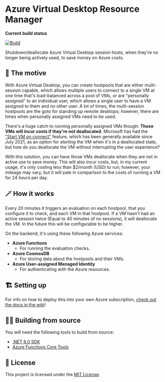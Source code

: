 # Azure Virtual Desktop Resource Manager

**Current build status**

[![Build](https://github.com/Smalls1652/SmallsOnline.AVD.ResourceManager/actions/workflows/build.yml/badge.svg?event=push&branch=main)](https://github.com/Smalls1652/SmallsOnline.AVD.ResourceManager/actions/workflows/build.yml)

Shutdown/deallocate Azure Virtual Desktop session hosts, when they're no longer being actively used, to save money on Azure costs.

## 🤔 The motive

With Azure Virtual Desktop, you can create hostpools that are either multi-session capable, which allows multiple users to connect to a single VM at one time that's load-balanced across a pool of VMs, or are "personally assigned" to an individual user, which allows a single user to have a VM assigned to them and no other user. A lot of times, the multi-session hostpools are the goto for standing up remote desktops; however, there are times when personally assigned VMs need to be used.

There's a huge catch to running personally assigned VMs though: **Those VMs will incur costs if they're not deallocated**. Microsoft has had the ["Start VM on connect"](https://techcommunity.microsoft.com/t5/azure-virtual-desktop-blog/start-vm-on-connect-enters-ga/ba-p/2595282) feature, which has been generally available since July 2021, as an option for _starting_ the VM when it's in a deallocated state, but how do you deallocate the VM without interrupting the user experience?

With this solution, you can have those VMs deallocate when they are not in active use to save money. This will also incur costs, but, in my current usage, it's only costing less than $2/month (USD) to run; however, your mileage may vary, but it will pale in comparison to the costs of running a VM for 24 hours per day.

## 🪄 How it works

Every 20 minutes it triggers an evaluation on each hostpool, that you configure it to check, and each VM in that hostpool. If a VM hasn't had an active session twice (Equal to 40 minutes of no sessions), it will deallocate the VM. In the future this will be configurable to be higher.

On the backend, it's using these following Azure services:

* **Azure Functions**
  * For running the evaluation checks.
* **Azure CosmosDB**
  * For storing data about the hostpools and their VMs.
* **Azure User-assigned Managed Identity**
  * For authenticating with the Azure resources.

## 🏗️ Setting up

For info on how to deploy this into your own Azure subscription, [check out the docs in the wiki](https://github.com/Smalls1652/SmallsOnline.AVD.ResourceManager/wiki)!

## 🧑‍💻 Building from source

You will need the following tools to build from source:

* [.NET 6.0 SDK](https://dotnet.microsoft.com/en-us/download/dotnet/6.0)
* [Azure Functions Core Tools](https://docs.microsoft.com/en-us/azure/azure-functions/functions-run-local)

## 🤝 License

This project is licensed under the [MIT License](./LICENSE).
